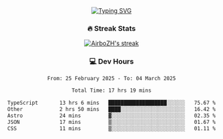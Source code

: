 
<div align="center">
  <a href="https://git.io/typing-svg"><img src="https://readme-typing-svg.demolab.com?font=Fira+Code&size=30&pause=1000&color=33F7F5&center=true&vCenter=true&width=435&lines=Hi+there+%F0%9F%91%8B+I+am+AirboZH+;Welcome+to+my+Github" alt="Typing SVG" /></a>

<h3>🔥 Streak Stats</h3>

<!-- GitHub Readme Streak Stats - https://github.com/DenverCoder1/github-readme-streak-stats -->
<p>
  <a href="https://github.com/DenverCoder1/github-readme-streak-stats">
    <img title="🔥 Get streak stats for your profile at git.io/streak-stats" alt="AirboZH's streak" src="https://streak-stats.demolab.com/?user=AirboZH&theme=monokai-metallian&hide_border=true"/>
  </a>
</p>

<h3>💻 Dev Hours</h3>
<!--START_SECTION:waka-->

```txt
From: 25 February 2025 - To: 04 March 2025

Total Time: 17 hrs 19 mins

TypeScript       13 hrs 6 mins   ███████████████████░░░░░░   75.67 %
Other            2 hrs 50 mins   ████░░░░░░░░░░░░░░░░░░░░░   16.42 %
Astro            24 mins         ▓░░░░░░░░░░░░░░░░░░░░░░░░   02.35 %
JSON             17 mins         ▒░░░░░░░░░░░░░░░░░░░░░░░░   01.67 %
CSS              11 mins         ▒░░░░░░░░░░░░░░░░░░░░░░░░   01.11 %
```

<!--END_SECTION:waka-->
</div>  
